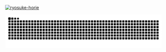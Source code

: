 <p align="left">
  <a href="https://github.com/ryosuke-horie/ryosuke-horie/">
    <img src="https://komarev.com/ghpvc/?username=ryosuke-horie" alt="ryosuke-horie" />
  </a>
</p>

<!-- snakegame SVG -->
![snake svg](https://github.com/ryosuke-horie/ryosuke-horie/blob/output/github-contribution-grid-snake.svg)
